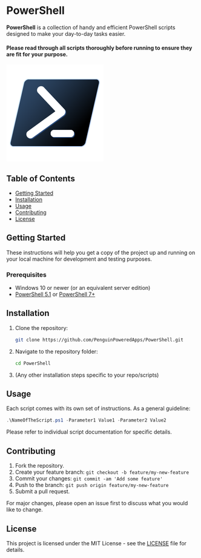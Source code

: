 # PowerShell

**PowerShell** is a collection of handy and efficient PowerShell scripts designed to make your day-to-day tasks easier.
#### Please read through all scripts thoroughly before running to ensure they are fit for your purpose.

![PowerShell Logo](powershell-icon.png)

## Table of Contents

- [Getting Started](#getting-started)
- [Installation](#installation)
- [Usage](#usage)
- [Contributing](#contributing)
- [License](#license)

## Getting Started

These instructions will help you get a copy of the project up and running on your local machine for development and testing purposes.

### Prerequisites

- Windows 10 or newer (or an equivalent server edition)
- [PowerShell 5.1](https://docs.microsoft.com/en-us/powershell/scripting/install/installing-windows-powershell?view=powershell-5.1) or [PowerShell 7+](https://docs.microsoft.com/en-us/powershell/scripting/install/installing-powershell-core-on-windows?view=powershell-7.1)

## Installation

1. Clone the repository:

   ```sh
   git clone https://github.com/PenguinPoweredApps/PowerShell.git
   ```

2. Navigate to the repository folder:

   ```sh
   cd PowerShell
   ```

3. (Any other installation steps specific to your repo/scripts)

## Usage

Each script comes with its own set of instructions. As a general guideline:

```powershell
.\NameOfTheScript.ps1 -Parameter1 Value1 -Parameter2 Value2
```

Please refer to individual script documentation for specific details.

## Contributing

1. Fork the repository.
2. Create your feature branch: `git checkout -b feature/my-new-feature`
3. Commit your changes: `git commit -am 'Add some feature'`
4. Push to the branch: `git push origin feature/my-new-feature`
5. Submit a pull request.

For major changes, please open an issue first to discuss what you would like to change.

## License

This project is licensed under the MIT License - see the [LICENSE](LICENSE) file for details.
